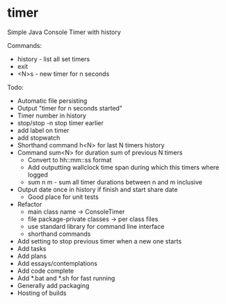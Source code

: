 # timer
Simple Java Console Timer with history

Commands:
- history - list all set timers 
- exit
- \<N\>s - new timer for n seconds

Todo:
- Automatic file persisting
- Output "timer for n seconds started"
- Timer number in history
- stop/stop -n stop timer earlier
- add label on timer
- add stopwatch 
- Shorthand command h\<N\> for last N timers history
- Command sum\<N\> for duration sum of previous N timers
    - Convert to hh::mm::ss format
    - Add outputting wallclock time span during which this timers where logged
    - sum n m - sum all timer durations between n and m inclusive
- Output date once in history if finish and start share date 
    - Good place for unit tests
- Refactor 
    - main class name -> ConsoleTimer
    - file package-private classes -> per class files
    - use standard library for command line interface
    - shorthand commands
- Add setting to stop previous timer when a new one starts
- Add tasks
- Add plans
- Add essays/contemplations
- Add code complete
- Add *.bat and *.sh for fast running
- Generally add packaging
- Hosting of builds
